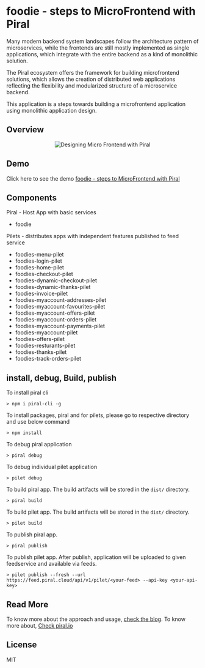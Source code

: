 # foodie - steps to MicroFrontend with Piral

Many modern backend system landscapes follow the architecture pattern of microservices, while the frontends are still mostly implemented as single applications, which integrate with the entire backend as a kind of monolithic solution.

The Piral ecosystem offers the framework for building microfrontend solutions, which allows the creation of distributed web applications reflecting the flexibility and modularized structure of a microservice backend.

This application is a steps towards building a microfrontend application using monolithic application design.

## Overview

<p align="center">
    <img  alt="Designing Micro Frontend with Piral" src="" class="img-responsive">
</p>

## Demo

Click here to see the demo [foodie - steps to MicroFrontend with Piral](https://mrityunjayk.github.io/foodies/)

## Components
Piral - Host App with basic services
  - foodie
  
Pilets - distributes apps with independent features published to feed service
  - foodies-menu-pilet
  - foodies-login-pilet
  - foodies-home-pilet
  - foodies-checkout-pilet
  - foodies-dynamic-checkout-pilet
  - foodies-dynamic-thanks-pilet
  - foodies-invoice-pilet
  - foodies-myaccount-addresses-pilet
  - foodies-myaccount-favourites-pilet
  - foodies-myaccount-offers-pilet
  - foodies-myaccount-orders-pilet
  - foodies-myaccount-payments-pilet
  - foodies-myaccount-pilet
  - foodies-offers-pilet
  - foodies-resturants-pilet
  - foodies-thanks-pilet
  - foodies-track-orders-pilet



## install, debug, Build, publish

To install piral cli
```
> npm i piral-cli -g
```

To install packages, piral and for pilets, please go to respective directory and use below command
```
> npm install
```

To debug piral application
```
> piral debug
```

To debug individual pilet application
```
> pilet debug
```

To build piral app. The build artifacts will be stored in the `dist/` directory. 
```
> piral build
```

To build pilet app. The build artifacts will be stored in the `dist/` directory. 
```
> pilet build
```

To publish piral app.  
```
> piral publish
```

To publish pilet app. After publish, application will be uploaded to given feedservice and available via feeds. 
```
> pilet publish --fresh --url https://feed.piral.cloud/api/v1/pilet/<your-feed> --api-key <your-api-key>
```

## Read More
To know more about the approach and usage, [check the blog](https://medium.com/).
To know more about, [Check piral.io](https://docs.piral.io/)

## License

MIT
